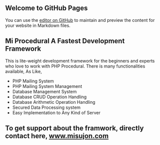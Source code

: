 ## Welcome to GitHub Pages

You can use the [editor on GitHub](https://github.com/misujon/mi_procedural/edit/master/README.md) to maintain and preview the content for your website in Markdown files.


## Mi Procedural A Fastest Development Framework

This is lite-weight development framework for the beginners and experts who love to work with PHP Procedural. There is many functionalities available, As Like,
 - PHP Mailing System
 - PHP Mailing System Management
 - Database Management System
 - Database CRUD Operation Handling
 - Database Arithmetic Operation Handling
 - Secured Data Processing system
 - Easy Implementation to Any Kind of Server
 
## To get support about the framwork, directly contact here, www.misujon.com 

